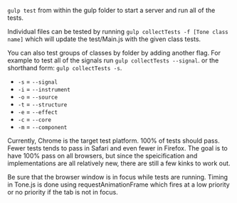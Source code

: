 `gulp test` from within the gulp folder to start a server and run all of the tests. 

Individual files can be tested by running `gulp collectTests -f [Tone class name]` which will update the test/Main.js with the given class tests. 

You can also test groups of classes by folder by adding another flag. For example to test all of the signals run `gulp collectTests --signal`. or the shorthand form: `gulp collectTests -s`. 

* `-s` = `--signal`
* `-i` = `--instrument`
* `-o` = `--source`
* `-t` = `--structure`
* `-e` = `--effect`
* `-c` = `--core`
* `-m` = `--component`

Currently, Chrome is the target test platform. 100% of tests should pass. Fewer tests tends to pass in Safari and even fewer in Firefox. The goal is to have 100% pass on all browsers, but since the speicification and implementations are all relatively new, there are still a few kinks to work out. 

Be sure that the browser window is in focus while tests are running. Timing in Tone.js is done using requestAnimationFrame which fires at a low priority or no priority if the tab is not in focus. 
